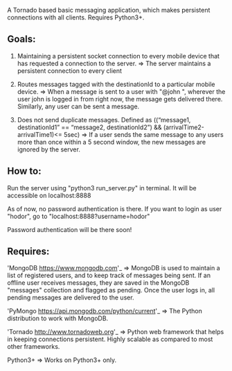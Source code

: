 A Tornado based basic messaging application, which makes persistent connections with all clients. Requires Python3+.


Goals:
-------

1. Maintaining a persistent socket connection to every mobile device that has requested a connection to the server.
=> The server maintains a persistent connection to every client

2. 	Routes messages tagged with the destinationId to a particular mobile device.
=> When a message is sent to a user with "@john <MESSAGE TEXT>", wherever the user john is logged in from right now, the message gets delivered there. Similarly, any user can be sent a message.

3. Does not send duplicate messages. Defined as ((“message1, destinationId1” == “message2, destinationId2”) && (arrivalTime2-arrivalTime1)<= 5sec)
=> If a user sends the same message to any users more than once within a 5 second window, the new messages are ignored by the server.


How to:
-------

Run the server using "python3 run_server.py" in terminal. It will be accessible on localhost:8888

As of now, no password authentication is there.
If you want to login as user "hodor", go to "localhost:8888?username=hodor"

Password authentication will be there soon!


Requires:
-------

'MongoDB <https://www.mongodb.com>'_
=> MongoDB is used to maintain a list of registered users, and to keep track of messages being sent.
If an offline user receives messages, they are saved in the MongoDB "messages" collection and flagged as pending. Once the user logs in, all pending messages are delivered to the user.


'PyMongo <https://api.mongodb.com/python/current>'_
=> The Python distribution to work with MongoDB.


'Tornado <http://www.tornadoweb.org>'_
=> Python web framework that helps in keeping connections persistent. Highly scalable as compared to most other frameworks.


Python3+
=> Works on Python3+ only.

